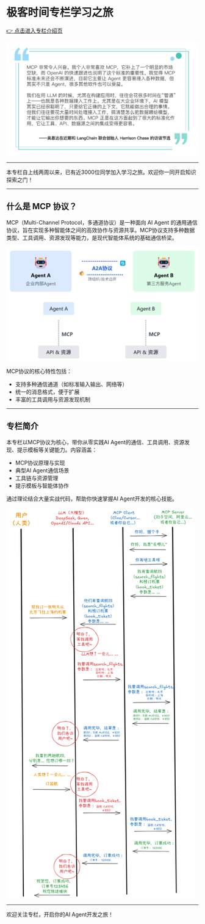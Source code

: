 # 极客时间专栏学习之旅

[👉 点击进入专栏介绍页](https://time.geekbang.org/column/intro/101053801)

![吴恩达](98-pics/吴恩达.webp)

---

本专栏自上线两周以来，已有近3000位同学加入学习之旅。欢迎你一同开启知识探索之门！

---

## 什么是 MCP 协议？

MCP（Multi-Channel Protocol，多通道协议）是一种面向 AI Agent 的通用通信协议，旨在实现多种智能体之间的高效协作与资源共享。MCP协议支持多种数据类型、工具调用、资源发现等能力，是现代智能体系统的基础通信桥梁。

![MCP协议结构图](98-pics/MCP协议.webp)

MCP协议的核心特性包括：
- 支持多种通信通道（如标准输入输出、网络等）
- 统一的消息格式，便于扩展
- 丰富的工具调用与资源发现机制

---

## 专栏简介

本专栏以MCP协议为核心，带你从零实践AI Agent的通信、工具调用、资源发现、提示模板等关键能力。内容涵盖：
- MCP协议原理与实现
- 典型AI Agent通信场景
- 工具链与资源管理
- 提示模板与智能体协作

通过理论结合大量实战代码，帮助你快速掌握AI Agent开发的核心技能。

![MCP握手全流程](98-pics/握手全图.png)

---

欢迎关注专栏，开启你的AI Agent开发之旅！ 